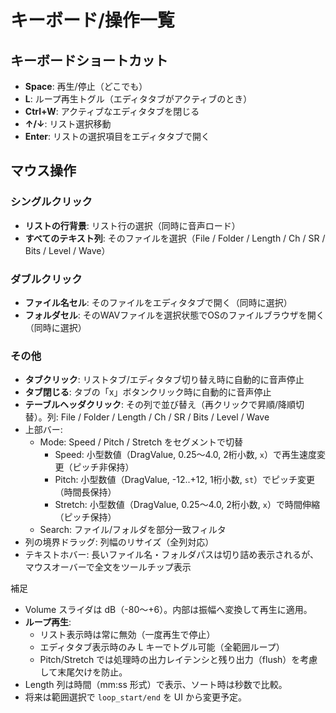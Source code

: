 # キーボード/操作一覧

## キーボードショートカット
- **Space**: 再生/停止（どこでも）
- **L**: ループ再生トグル（エディタタブがアクティブのとき）
- **Ctrl+W**: アクティブなエディタタブを閉じる
- **↑/↓**: リスト選択移動
- **Enter**: リストの選択項目をエディタタブで開く

## マウス操作
### シングルクリック
- **リストの行背景**: リスト行の選択（同時に音声ロード）
- **すべてのテキスト列**: そのファイルを選択（File / Folder / Length / Ch / SR / Bits / Level / Wave）

### ダブルクリック
- **ファイル名セル**: そのファイルをエディタタブで開く（同時に選択）
- **フォルダセル**: そのWAVファイルを選択状態でOSのファイルブラウザを開く（同時に選択）

### その他
- **タブクリック**: リストタブ/エディタタブ切り替え時に自動的に音声停止
- **タブ閉じる**: タブの「x」ボタンクリック時に自動的に音声停止
- **テーブルヘッダクリック**: その列で並び替え（再クリックで昇順/降順切替）。列: File / Folder / Length / Ch / SR / Bits / Level / Wave
- 上部バー:
  - Mode: Speed / Pitch / Stretch をセグメントで切替
    - Speed: 小型数値（DragValue, 0.25〜4.0, 2桁小数, `x`）で再生速度変更（ピッチ非保持）
    - Pitch: 小型数値（DragValue, -12..+12, 1桁小数, `st`）でピッチ変更（時間長保持）
    - Stretch: 小型数値（DragValue, 0.25〜4.0, 2桁小数, `x`）で時間伸縮（ピッチ保持）
  - Search: ファイル/フォルダを部分一致フィルタ
- 列の境界ドラッグ: 列幅のリサイズ（全列対応）
- テキストホバー: 長いファイル名・フォルダパスは切り詰め表示されるが、マウスオーバーで全文をツールチップ表示

補足
- Volume スライダは dB（-80〜+6）。内部は振幅へ変換して再生に適用。
- **ループ再生**: 
  - リスト表示時は常に無効（一度再生で停止）
  - エディタタブ表示時のみ L キーでトグル可能（全範囲ループ）
  - Pitch/Stretch では処理時の出力レイテンシと残り出力（flush）を考慮して末尾欠けを防止。
- Length 列は時間（mm:ss 形式）で表示、ソート時は秒数で比較。
- 将来は範囲選択で `loop_start/end` を UI から変更予定。
